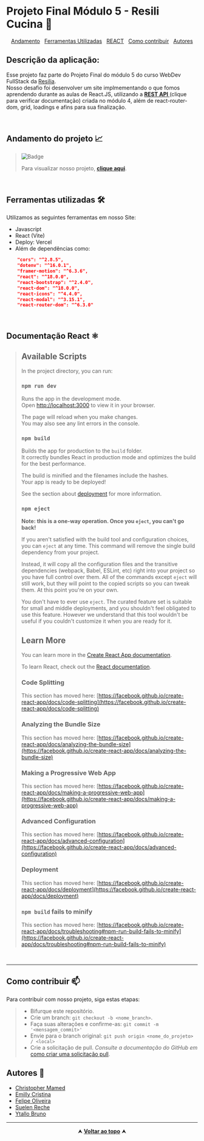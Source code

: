 # Projeto Final Módulo 5 - Resili Cucina 🍕

<div id="inicio" align=center>
  <a href="#andamento">Andamento</a>&nbsp;&nbsp;
  <a href="#ferramentas">Ferramentas Utilizadas</a>&nbsp;&nbsp;
  <a href="#react">REACT</a>&nbsp;&nbsp;
  <a href="#contribuir">Como contribuir</a>&nbsp;&nbsp;
  <a href="#grupo">Autores</a>
</div>

## Descrição da aplicação:

Esse projeto faz parte do Projeto Final do módulo 5 do curso WebDev FullStack da [Resilia](https://www.resilia.com.br/).<br>
Nosso desafio foi desenvolver um site implmementando o que fomos aprendendo durante as aulas de React.JS, utilizando a <a href="https://github.com/ytallobruno/projetoFinalModulo4/blob/main/README.md"> **REST API** </a> (clique para verificar documentação) criada no módulo 4, além de react-router-dom, grid, loadings e afins para sua finalização.

<br>

<h2 id="andamento">Andamento do projeto 📈</h2>

> ![Badge](https://img.shields.io/website?down_message=em%20andamento&label=STATUS&style=for-the-badge&up_message=conclu%C3%ADdo&url=https://resili-cucina.netlify.app/)
>
> Para visualizar nosso projeto, <a href="https://resili-cucina.netlify.app/"> **clique aqui**</a>.

<br>

<h2 id="ferramentas"> Ferramentas utilizadas 🛠️</h2>

Utilizamos as seguintes ferramentas em nosso Site:

- Javascript
- React (Vite)
- Deploy: Vercel
- Além de dependências como:

```json
    "cors": "^2.8.5",
    "dotenv": "^16.0.1",
    "framer-motion": "^6.3.6",
    "react": "^18.0.0",
    "react-bootstrap": "^2.4.0",
    "react-dom": "^18.0.0",
    "react-icons": "^4.4.0",
    "react-modal": "^3.15.1",
    "react-router-dom": "^6.3.0"
```

<br>

<h2 id="react"> Documentação React ⚛️</h2>

> ## Available Scripts
>
> In the project directory, you can run:
>
> ### `npm run dev`
>
> Runs the app in the development mode.\
> Open [http://localhost:3000](http://localhost:3000) to view it in your browser.
>
> The page will reload when you make changes.\
> You may also see any lint errors in the console.
>
> ### `npm build`
>
> Builds the app for production to the `build` folder.\
> It correctly bundles React in production mode and optimizes the build for the best performance.
>
> The build is minified and the filenames include the hashes.\
> Your app is ready to be deployed!
>
> See the section about [deployment](https://facebook.github.io/create-react-app/docs/deployment) for more information.
>
> ### `npm eject`
>
> **Note: this is a one-way operation. Once you `eject`, you can't go back!**
>
> If you aren't satisfied with the build tool and configuration choices, you can `eject` at any time. This command will remove the single build dependency from your project.
>
> Instead, it will copy all the configuration files and the transitive dependencies (webpack, Babel, ESLint, etc) right into your project so you have full control over them. All of the commands except `eject` will still work, but they will point to the copied scripts so you can tweak them. At this point you're on your own.
>
> You don't have to ever use `eject`. The curated feature set is suitable for small and middle deployments, and you shouldn't feel obligated to use this feature. However we understand that this tool wouldn't be useful if you couldn't customize it when you are ready for it.
>
> ## Learn More
>
> You can learn more in the [Create React App documentation](https://facebook.github.io/create-react-app/docs/getting-started).
>
> To learn React, check out the [React documentation](https://reactjs.org/).
>
> ### Code Splitting
>
> This section has moved here: [https://facebook.github.io/create-react-app/docs/code-splitting](https://facebook.github.io/create-react-app/docs/code-splitting)
>
> ### Analyzing the Bundle Size
>
> This section has moved here: [https://facebook.github.io/create-react-app/docs/analyzing-the-bundle-size](https://facebook.github.io/create-react-app/docs/analyzing-the-bundle-size)
>
> ### Making a Progressive Web App
>
> This section has moved here: [https://facebook.github.io/create-react-app/docs/making-a-progressive-web-app](https://facebook.github.io/create-react-app/docs/making-a-progressive-web-app)
>
> ### Advanced Configuration
>
> This section has moved here: [https://facebook.github.io/create-react-app/docs/advanced-configuration](https://facebook.github.io/create-react-app/docs/advanced-configuration)
>
> ### Deployment
>
> This section has moved here: [https://facebook.github.io/create-react-app/docs/deployment](https://facebook.github.io/create-react-app/docs/deployment)
>
> ### `npm build` fails to minify
>
> This section has moved here: [https://facebook.github.io/create-react-app/docs/troubleshooting#npm-run-build-fails-to-minify](https://facebook.github.io/create-react-app/docs/troubleshooting#npm-run-build-fails-to-minify)

<br>
<hr>

<h2 id="contribuir">Como contribuir 📫</h2>

Para contribuir com nosso projeto, siga estas etapas:

> - Bifurque este repositório.
> - Crie um branch: `git checkout -b <nome_branch>`.
> - Faça suas alterações e confirme-as: `git commit -m '<mensagem_commit>'`
> - Envie para o branch original: `git push origin <nome_do_projeto> / <local>`
> - Crie a solicitação de pull.
>   _Consulte a documentação do GitHub em_ [como criar uma solicitação pull](https://help.github.com/en/github/collaborating-with-issues-and-pull-requests/creating-a-pull-request).

<h2 id="grupo">Autores 🥇</h2>

- [Christopher Mamed](https://www.linkedin.com/in/christopher-mamed-407485139/)
- [Emilly Cristina](https://www.linkedin.com/in/emilly-finco/)
- [Felipe Oliveira](https://www.linkedin.com/in/carvalho-felipe28/)
- [Suelen Reche](https://www.linkedin.com/in/suelen-reche-55a43a79/)
- [Ytallo Bruno](https://linkedin.com/in/ytallobruno)

<hr>

<div align="center">
  &#11165;&nbsp;<a href="#inicio"><strong>Voltar ao topo</strong></a>&nbsp;&#11165;
</div>
